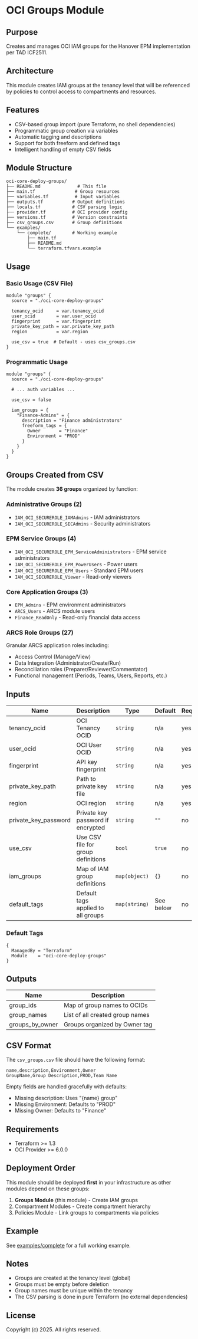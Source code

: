# OCI Groups Module

## Purpose
Creates and manages OCI IAM groups for the Hanover EPM implementation per TAD ICF2511.

## Architecture
This module creates IAM groups at the tenancy level that will be referenced by policies to control access to compartments and resources.

## Features
- CSV-based group import (pure Terraform, no shell dependencies)
- Programmatic group creation via variables
- Automatic tagging and descriptions
- Support for both freeform and defined tags
- Intelligent handling of empty CSV fields

## Module Structure
```
oci-core-deploy-groups/
├── README.md              # This file
├── main.tf               # Group resources
├── variables.tf          # Input variables
├── outputs.tf           # Output definitions
├── locals.tf            # CSV parsing logic
├── provider.tf          # OCI provider config
├── versions.tf          # Version constraints
├── csv_groups.csv       # Group definitions
└── examples/
    └── complete/        # Working example
        ├── main.tf
        ├── README.md
        └── terraform.tfvars.example
```

## Usage

### Basic Usage (CSV File)
```hcl
module "groups" {
  source = "./oci-core-deploy-groups"
  
  tenancy_ocid     = var.tenancy_ocid
  user_ocid        = var.user_ocid
  fingerprint      = var.fingerprint
  private_key_path = var.private_key_path
  region           = var.region
  
  use_csv = true  # Default - uses csv_groups.csv
}
```

### Programmatic Usage
```hcl
module "groups" {
  source = "./oci-core-deploy-groups"
  
  # ... auth variables ...
  
  use_csv = false
  
  iam_groups = {
    "Finance-Admins" = {
      description = "Finance administrators"
      freeform_tags = {
        Owner       = "Finance"
        Environment = "PROD"
      }
    }
  }
}
```

## Groups Created from CSV

The module creates **36 groups** organized by function:

### Administrative Groups (2)
- `IAM_OCI_SECUREROLE_IAMAdmins` - IAM administrators
- `IAM_OCI_SECUREROLE_SECAdmins` - Security administrators

### EPM Service Groups (4)
- `IAM_OCI_SECUREROLE_EPM_ServiceAdministrators` - EPM service administrators
- `IAM_OCI_SECUREROLE_EPM_PowerUsers` - Power users
- `IAM_OCI_SECUREROLE_EPM_Users` - Standard EPM users
- `IAM_OCI_SECUREROLE_Viewer` - Read-only viewers

### Core Application Groups (3)
- `EPM_Admins` - EPM environment administrators
- `ARCS_Users` - ARCS module users
- `Finance_ReadOnly` - Read-only financial data access

### ARCS Role Groups (27)
Granular ARCS application roles including:
- Access Control (Manage/View)
- Data Integration (Administrator/Create/Run)
- Reconciliation roles (Preparer/Reviewer/Commentator)
- Functional management (Periods, Teams, Users, Reports, etc.)

## Inputs

| Name | Description | Type | Default | Required |
|------|-------------|------|---------|----------|
| tenancy_ocid | OCI Tenancy OCID | `string` | n/a | yes |
| user_ocid | OCI User OCID | `string` | n/a | yes |
| fingerprint | API key fingerprint | `string` | n/a | yes |
| private_key_path | Path to private key file | `string` | n/a | yes |
| region | OCI region | `string` | n/a | yes |
| private_key_password | Private key password if encrypted | `string` | `""` | no |
| use_csv | Use CSV file for group definitions | `bool` | `true` | no |
| iam_groups | Map of IAM group definitions | `map(object)` | `{}` | no |
| default_tags | Default tags applied to all groups | `map(string)` | See below | no |

### Default Tags
```hcl
{
  ManagedBy = "Terraform"
  Module    = "oci-core-deploy-groups"
}
```

## Outputs

| Name | Description |
|------|-------------|
| group_ids | Map of group names to OCIDs |
| group_names | List of all created group names |
| groups_by_owner | Groups organized by Owner tag |

## CSV Format

The `csv_groups.csv` file should have the following format:
```csv
name,description,Environment,Owner
GroupName,Group Description,PROD,Team Name
```

Empty fields are handled gracefully with defaults:
- Missing description: Uses "{name} group"
- Missing Environment: Defaults to "PROD"
- Missing Owner: Defaults to "Finance"

## Requirements

- Terraform >= 1.3
- OCI Provider >= 6.0.0

## Deployment Order

This module should be deployed **first** in your infrastructure as other modules depend on these groups:
1. **Groups Module** (this module) - Create IAM groups
2. Compartment Modules - Create compartment hierarchy
3. Policies Module - Link groups to compartments via policies

## Example

See [examples/complete](./examples/complete) for a full working example.

## Notes

- Groups are created at the tenancy level (global)
- Groups must be empty before deletion
- Group names must be unique within the tenancy
- The CSV parsing is done in pure Terraform (no external dependencies)

## License

Copyright (c) 2025. All rights reserved.